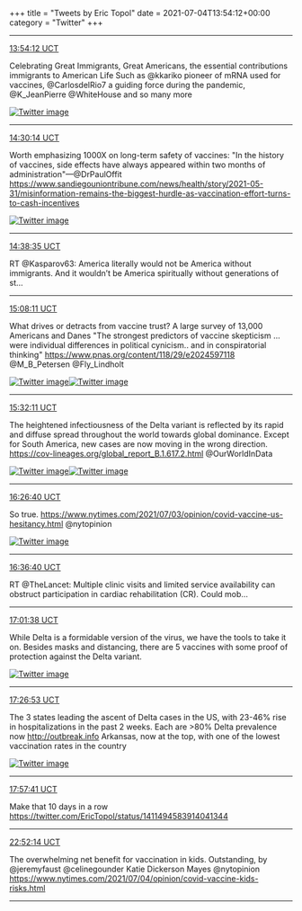 +++
title = "Tweets by Eric Topol" 
date = 2021-07-04T13:54:12+00:00
category = "Twitter"
+++


---

<a href="https://twitter.com/erictopol/status/1411684772779159561" target="_blank" rel="noreferer">13:54:12 UCT</a>

Celebrating Great Immigrants, Great Americans, the essential contributions immigrants to American Life
Such as @kkariko pioneer of mRNA used for vaccines, @CarlosdelRio7 a guiding force during the pandemic, @K_JeanPierre @WhiteHouse and so many more 

<a href="E5dOk2hVEAcyEDH.jpg"  ><img src="E5dOk2hVEAcyEDH.jpg" alt="Twitter image" ></img></a>

---

<a href="https://twitter.com/erictopol/status/1411693840767995905" target="_blank" rel="noreferer">14:30:14 UCT</a>

Worth emphasizing 1000X on long-term safety of vaccines:
"In the history of vaccines, side effects have always appeared within two months of administration"—@DrPaulOffit 
https://www.sandiegouniontribune.com/news/health/story/2021-05-31/misinformation-remains-the-biggest-hurdle-as-vaccination-effort-turns-to-cash-incentives 

<a href="E5dXVj-VIAI9yGk.jpg"  ><img src="E5dXVj-VIAI9yGk.jpg" alt="Twitter image" ></img></a>

---

<a href="https://twitter.com/erictopol/status/1411695941594226701" target="_blank" rel="noreferer">14:38:35 UCT</a>

RT @Kasparov63: America literally would not be America without immigrants. And it wouldn’t be America spiritually without generations of st…



---

<a href="https://twitter.com/erictopol/status/1411703393035321345" target="_blank" rel="noreferer">15:08:11 UCT</a>

What drives or detracts from vaccine trust? 
A large survey of 13,000 Americans and Danes
"The strongest predictors of vaccine skepticism ... were individual differences in political cynicism.. and in conspiratorial thinking"
https://www.pnas.org/content/118/29/e2024597118
@M_B_Petersen @Fly_Lindholt 

<a href="E5dfkiXVkAELRuD.jpg"  ><img src="E5dfkiXVkAELRuD.jpg" alt="Twitter image" ></img></a><a href="E5dfnQzUUAYDSzt.jpg"  ><img src="E5dfnQzUUAYDSzt.jpg" alt="Twitter image" ></img></a>

---

<a href="https://twitter.com/erictopol/status/1411709433768398848" target="_blank" rel="noreferer">15:32:11 UCT</a>

The heightened infectiousness of the Delta variant is reflected by its rapid and diffuse spread throughout the world towards global dominance. Except for South America, new cases are now moving in the wrong direction.
https://cov-lineages.org/global_report_B.1.617.2.html
@OurWorldInData 

<a href="E5dlMaNUYAUSYr6.jpg"  ><img src="E5dlMaNUYAUSYr6.jpg" alt="Twitter image" ></img></a><a href="E5dlWHXVEAEltci.jpg"  ><img src="E5dlWHXVEAEltci.jpg" alt="Twitter image" ></img></a>

---

<a href="https://twitter.com/erictopol/status/1411723141458448387" target="_blank" rel="noreferer">16:26:40 UCT</a>

So true.
https://www.nytimes.com/2021/07/03/opinion/covid-vaccine-us-hesitancy.html @nytopinion 

<a href="E5dyoFSUUAEvBlT.png"  ><img src="E5dyoFSUUAEvBlT.png" alt="Twitter image" ></img></a>

---

<a href="https://twitter.com/erictopol/status/1411725660062556162" target="_blank" rel="noreferer">16:36:40 UCT</a>

RT @TheLancet: Multiple clinic visits and limited service availability can obstruct participation in cardiac rehabilitation (CR). Could mob…



---

<a href="https://twitter.com/erictopol/status/1411731941506752518" target="_blank" rel="noreferer">17:01:38 UCT</a>

While Delta is a formidable version of the virus, we have the tools to take it on.
Besides masks and distancing, there are 5 vaccines with some proof of protection against the Delta variant. 

<a href="E5d5jiTUYAQC6o7.png"  ><img src="E5d5jiTUYAQC6o7.png" alt="Twitter image" ></img></a>

---

<a href="https://twitter.com/erictopol/status/1411738297123053569" target="_blank" rel="noreferer">17:26:53 UCT</a>

The 3 states leading the ascent of Delta cases in the US, with 23-46% rise in hospitalizations in the past 2 weeks.
Each are &gt;80% Delta prevalence now http://outbreak.info
Arkansas, now at the top, with one of the lowest vaccination rates in the country 

<a href="E5d_c6KVUAYuAto.jpg"  ><img src="E5d_c6KVUAYuAto.jpg" alt="Twitter image" ></img></a>

---

<a href="https://twitter.com/erictopol/status/1411746049425698821" target="_blank" rel="noreferer">17:57:41 UCT</a>

Make that 10 days in a row https://twitter.com/EricTopol/status/1411494583914041344



---

<a href="https://twitter.com/erictopol/status/1411820173464461312" target="_blank" rel="noreferer">22:52:14 UCT</a>

The overwhelming net benefit for vaccination in kids.  Outstanding, by ⁦@jeremyfaust⁩ ⁦@celinegounder⁩ ⁦Katie Dickerson Mayes @nytopinion⁩  https://www.nytimes.com/2021/07/04/opinion/covid-vaccine-kids-risks.html



---